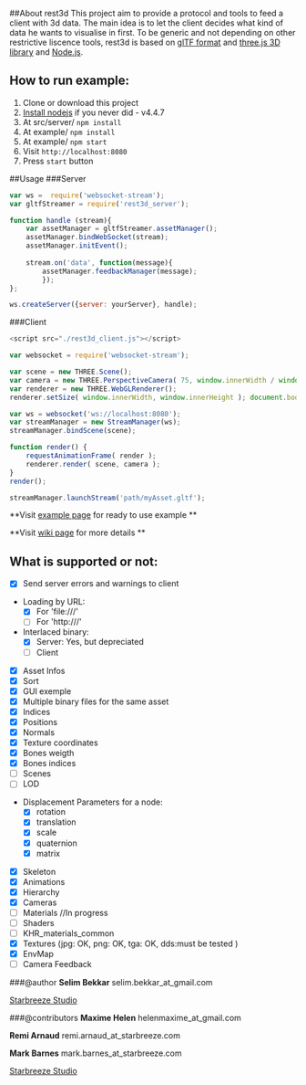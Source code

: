 
##About rest3d
This project aim to provide a protocol and tools to feed a client with 3d data. 
The main idea is to let the client decides what kind of data he wants to visualise in first. 
To be generic and not depending on other restrictive liscence tools, rest3d is based on [glTF format](https://github.com/KhronosGroup/glTF) and [three.js 3D library](http://threejs.org) and [Node.js](https://nodejs.org).

## How to run example:
1. Clone or download this project
2. [Install nodejs](https://docs.npmjs.com/getting-started/installing-node) if you never did - v4.4.7
3. At src/server/ `npm install`
3. At example/ `npm install` 
4. At example/ `npm start`
5. Visit `http://localhost:8080`
6. Press `start` button

##Usage
###Server
```javascript
var ws =  require('websocket-stream');
var gltfStreamer = require('rest3d_server');

function handle (stream){
    var assetManager = gltfStreamer.assetManager();
    assetManager.bindWebSocket(stream);
    assetManager.initEvent();
	
    stream.on('data', function(message){
        assetManager.feedbackManager(message); 
        });
};

ws.createServer({server: yourServer}, handle);
```

###Client
```javascript
<script src="./rest3d_client.js"></script> 

var websocket = require('websocket-stream');

var scene = new THREE.Scene();
var camera = new THREE.PerspectiveCamera( 75, window.innerWidth / window.innerHeight, 0.1, 1000 );
var renderer = new THREE.WebGLRenderer();
renderer.setSize( window.innerWidth, window.innerHeight ); document.body.appendChild( renderer.domElement );

var ws = websocket('ws://localhost:8080');
var streamManager = new StreamManager(ws);
streamManager.bindScene(scene);

function render() { 
    requestAnimationFrame( render );
    renderer.render( scene, camera ); 
}
render();

streamManager.launchStream('path/myAsset.gltf');
```

**Visit [example page](https://github.com/fl4re/rest3d-new/tree/master/example) for ready to use example **

**Visit [wiki page](https://github.com/fl4re/rest3d-new/wiki) for more details **


## What is supported or not:
- [x] Send server errors and warnings to client
- Loading by URL: 
	- [x] For 'file:///'
	- [ ] For 'http:///'
- Interlaced binary: 
	- [x] Server: Yes, but depreciated
	- [ ] Client
- [x] Asset Infos
- [x] Sort
- [x] GUI exemple
- [x] Multiple binary files for the same asset
- [x] Indices
- [x] Positions
- [x] Normals
- [x] Texture coordinates
- [x] Bones weigth
- [x] Bones indices
- [ ] Scenes
- [ ] LOD
- Displacement Parameters for a node:
	- [x] rotation
	- [x] translation
	- [x] scale
	- [x] quaternion
	- [x] matrix
- [x] Skeleton
- [x] Animations
- [x] Hierarchy
- [x] Cameras 
- [ ] Materials //In progress
- [ ] Shaders
- [ ] KHR_materials_common
- [x] Textures (jpg: OK, png: OK, tga: OK, dds:must be tested )
- [x] EnvMap
- [ ] Camera Feedback

###@author
**Selim Bekkar** selim.bekkar_at_gmail.com

[Starbreeze Studio](http://www.starbreeze.com)

###@contributors
**Maxime Helen** helenmaxime_at_gmail.com

**Remi Arnaud** remi.arnaud_at_starbreeze.com

**Mark Barnes** mark.barnes_at_starbreeze.com

[Starbreeze Studio](http://www.starbreeze.com)
 	